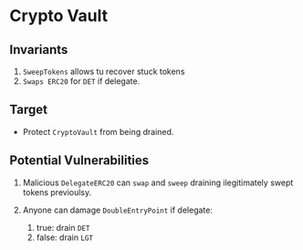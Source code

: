 # Crypto Vault

## Invariants

1. `SweepTokens` allows tu recover stuck tokens
2. `Swaps ERC20` for `DET` if delegate.

## Target

- Protect `CryptoVault` from being drained.

## Potential Vulnerabilities

1. Malicious `DelegateERC20` can `swap` and `sweep` draining ilegitimately swept tokens previoulsy.

2. Anyone can damage `DoubleEntryPoint` if delegate:
   1. true: drain `DET`
   2. false: drain `LGT`
